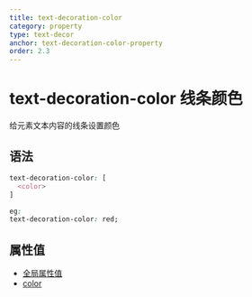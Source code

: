 ```yaml
---
title: text-decoration-color
category: property
type: text-decor
anchor: text-decoration-color-property
order: 2.3
---
```


# text-decoration-color 线条颜色

给元素文本内容的线条设置颜色

## 语法

```css
text-decoration-color: [
  <color>
]

eg:
text-decoration-color: red;
```

## 属性值

* [全局属性值](/front-end/CSS/values#anchor-值类型)
* [color](/front-end/CSS/values#anchor-值类型)
